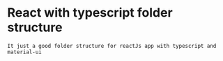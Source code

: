# React with typescript folder structure
`It just a good folder structure for reactJs app with typescript and material-ui`
